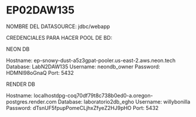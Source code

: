 # EP02DAW135

NOMBRE DEL DATASOURCE: jdbc/webapp

CREDENCIALES PARA HACER POOL DE BD:

NEON DB

Hostname: ep-snowy-dust-a5z3gpat-pooler.us-east-2.aws.neon.tech
Database: LabN2DAW135
Username: neondb_owner
Password: HDMNI98oGnaQ
Port: 5432

RENDER DB

Hostname: localhostdpg-coq70df79t8c738b0ed0-a.oregon-postgres.render.com
Database: laboratorio2db_egho
Username: willybonilla
Password: dTsnUF5fpupPomeCLjhxZfyeZ2HJ9pHO
Port: 5432